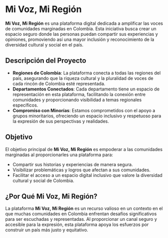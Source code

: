 # Mi Voz, Mi Región

**Mi Voz, Mi Región** es una plataforma digital dedicada a amplificar las voces de comunidades marginadas en Colombia. Esta iniciativa busca crear un espacio seguro donde las personas puedan compartir sus experiencias y opiniones, promoviendo así una mayor inclusión y reconocimiento de la diversidad cultural y social en el país.

## Descripción del Proyecto

- **Regiones de Colombia**: La plataforma conecta a todas las regiones del país, asegurando que la riqueza cultural y la pluralidad de voces de cada rincón de Colombia esté representada.
- **Departamentos Conectados**: Cada departamento tiene un espacio de representación en esta plataforma, facilitando la conexión entre comunidades y proporcionando visibilidad a temas regionales específicos.
- **Compromiso con Minorías**: Estamos comprometidos con el apoyo a grupos minoritarios, ofreciendo un espacio inclusivo y respetuoso para la expresión de sus perspectivas y realidades.

## Objetivo

El objetivo principal de **Mi Voz, Mi Región** es empoderar a las comunidades marginadas al proporcionarles una plataforma para:

- Compartir sus historias y experiencias de manera segura.
- Visibilizar problemáticas y logros que afectan a sus comunidades.
- Facilitar el acceso a un espacio digital inclusivo que valore la diversidad cultural y social de Colombia.

## ¿Por Qué Mi Voz, Mi Región?

La plataforma **Mi Voz, Mi Región** es un recurso valioso en un contexto en el que muchas comunidades en Colombia enfrentan desafíos significativos para ser escuchadas y representadas. Al proporcionar un canal seguro y accesible para la expresión, esta plataforma apoya los esfuerzos por construir un país más justo y equitativo.
